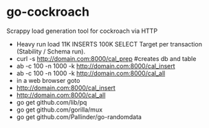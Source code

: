 # go-cockroach
Scrappy load generation tool for cockroach via HTTP
 * Heavy run load 11K INSERTS 100K SELECT Target per transaction (Stability / Schema run).
 * curl -s http://domain.com:8000/cal_prep #creates db and table
 * ab -c 100 -n 1000 -k http://domain.com:8000/cal_insert
 * ab -c 100 -n 1000 -k http://domain.com:8000/cal_all
 * in a web browser goto 
 * http://domain.com:8000/cal_insert
 * http://domain.com:8000/cal_all
 * go get github.com/lib/pq
 * go get github.com/gorilla/mux
 * go get github.com/Pallinder/go-randomdata
